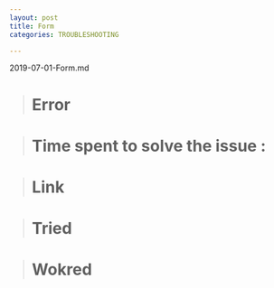```yaml
---
layout: post
title: Form
categories: TROUBLESHOOTING

---
```


2019-07-01-Form.md


> # Error 




> # Time spent to solve the issue :




> # Link




> # Tried




> # Wokred 
